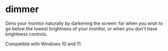 # dimmer
Dims your monitor naturally by darkening the screen: for when you wish to go below the lowest brightness of your monitor, or when you don't have brightness controls. 

Compatible with Windows 10 and 11.
